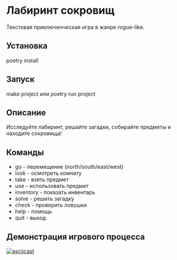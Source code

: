 # Лабиринт сокровищ

Текстовая приключенческая игра в жанре rogue-like.

## Установка
poetry install

## Запуск
make project
или
poetry run project

## Описание
Исследуйте лабиринт, решайте загадки, собирайте предметы и находите сокровища!

## Команды
- go <direction> - перемещение (north/south/east/west)
- look - осмотреть комнату  
- take <item> - взять предмет
- use <item> - использовать предмет
- inventory - показать инвентарь
- solve - решить загадку
- check - проверить ловушки
- help - помощь
- quit - выход

##  Демонстрация игрового процесса

[![asciicast](https://asciinema.org/a/T0G3n7e1TXv3eXeuiw2HJcqmy.svg)](https://asciinema.org/a/T0G3n7e1TXv3eXeuiw2HJcqmy)
